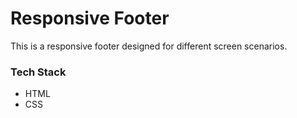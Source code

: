 # Responsive Footer  

This is a responsive footer designed for different screen scenarios.  

### Tech Stack  
- HTML  
- CSS 